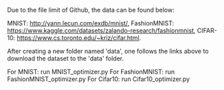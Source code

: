Due to the file limit of Github, the data can be found below:

  MNIST: http://yann.lecun.com/exdb/mnist/, 
  FashionMNIST: https://www.kaggle.com/datasets/zalando-research/fashionmnist, 
  CIFAR-10: https://www.cs.toronto.edu/~kriz/cifar.html.

After creating a new folder named 'data', one follows the links above to download the dataset to the 'data' folder.

For MNIST: run MNIST_optimizer.py
For FashionMNIST: run FashionMNIST_optimizer.py
For Cifar10: run Cifar10_optimizer.py
